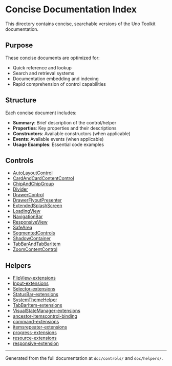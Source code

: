 # Concise Documentation Index

This directory contains concise, searchable versions of the Uno Toolkit documentation.

## Purpose

These concise documents are optimized for:
- Quick reference and lookup
- Search and retrieval systems
- Documentation embedding and indexing
- Rapid comprehension of control capabilities

## Structure

Each concise document includes:
- **Summary**: Brief description of the control/helper
- **Properties**: Key properties and their descriptions
- **Constructors**: Available constructors (when applicable)
- **Events**: Available events (when applicable)
- **Usage Examples**: Essential code examples

## Controls

- [AutoLayoutControl](controls/AutoLayoutControl.concise.md)
- [CardAndCardContentControl](controls/CardAndCardContentControl.concise.md)
- [ChipAndChipGroup](controls/ChipAndChipGroup.concise.md)
- [Divider](controls/Divider.concise.md)
- [DrawerControl](controls/DrawerControl.concise.md)
- [DrawerFlyoutPresenter](controls/DrawerFlyoutPresenter.concise.md)
- [ExtendedSplashScreen](controls/ExtendedSplashScreen.concise.md)
- [LoadingView](controls/LoadingView.concise.md)
- [NavigationBar](controls/NavigationBar.concise.md)
- [ResponsiveView](controls/ResponsiveView.concise.md)
- [SafeArea](controls/SafeArea.concise.md)
- [SegmentedControls](controls/SegmentedControls.concise.md)
- [ShadowContainer](controls/ShadowContainer.concise.md)
- [TabBarAndTabBarItem](controls/TabBarAndTabBarItem.concise.md)
- [ZoomContentControl](controls/ZoomContentControl.concise.md)

## Helpers

- [FlipView-extensions](helpers/FlipView-extensions.concise.md)
- [Input-extensions](helpers/Input-extensions.concise.md)
- [Selector-extensions](helpers/Selector-extensions.concise.md)
- [StatusBar-extensions](helpers/StatusBar-extensions.concise.md)
- [SystemThemeHelper](helpers/SystemThemeHelper.concise.md)
- [TabBarItem-extensions](helpers/TabBarItem-extensions.concise.md)
- [VisualStateManager-extensions](helpers/VisualStateManager-extensions.concise.md)
- [ancestor-itemscontrol-binding](helpers/ancestor-itemscontrol-binding.concise.md)
- [command-extensions](helpers/command-extensions.concise.md)
- [itemsrepeater-extensions](helpers/itemsrepeater-extensions.concise.md)
- [progress-extensions](helpers/progress-extensions.concise.md)
- [resource-extensions](helpers/resource-extensions.concise.md)
- [responsive-extension](helpers/responsive-extension.concise.md)

---

Generated from the full documentation at `doc/controls/` and `doc/helpers/`.